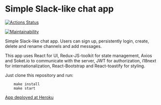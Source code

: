 # Simple Slack-like chat app

[![Actions Status](https://github.com/igorkuznetsov1972/frontend-project-lvl4/workflows/hexlet-check/badge.svg?branch=main)](https://github.com/igorkuznetsov1972/frontend-project-lvl4/actions?query=branch:main)

[![Maintainability](https://api.codeclimate.com/v1/badges/3d5d30ccc62089095fc2/maintainability)](https://codeclimate.com/github/igorkuznetsov1972/frontend-project-lvl4/maintainability)

Simple Slack-like chat app. Users can sign up, persistently login, create, delete and rename channels and add messages.

This app uses React for UI, Redux-JS-toolkit for state management, Axios and Soket.io to communicate with the server, JWT for authorization, i18next for internationalization, React-Bootstrap and React-toastify for styling.

Just clone this repository and run:

```
    make install
    make start
```

[App deployed at Heroku](https://mysterious-stream-16330.herokuapp.com/)
